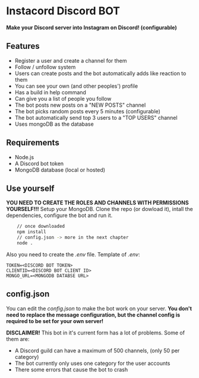 # Instacord Discord BOT
**Make your Discord server into Instagram on Discord! (configurable)**

## Features
* Register a user and create a channel for them
* Follow / unfollow system
* Users can create posts and the bot automatically adds like reaction to them
* You can see your own (and other peoples') profile
* Has a build in help command
* Can give you a list of people you follow
* The bot posts new posts on a "NEW POSTS" channel
* The bot picks random posts every 5 minutes (configurable)
* The bot automatically send top 3 users to a "TOP USERS" channel
* Uses mongoDB as the database

## Requirements
* Node.js
* A Discord bot token
* MongoDB database (local or hosted)

## Use yourself
**YOU NEED TO CREATE THE ROLES AND CHANNELS WITH PERMISSIONS YOURSELF!!!**
Setup your MongoDB.
Clone the repo (or dowload it), intall the dependencies, configure the bot and run it.
```sh
    // once downloaded
    npm install
    // config.json -> more in the next chapter
    node . 
```
Also you need to create the *.env* file.
Template of *.env*:
```
TOKEN=<DISCORD BOT TOKEN>
CLIENTID=<DISCORD BOT CLIENT ID>
MONGO_URL=<MONGODB DATABSE URL>
```


## config.json
You can edit the *config.json* to make the bot work on your server.
**You don't need to replace the message configuration, but the channel config is required to be set for your own server!**



**DISCLAIMER!** This bot in it's current form has a lot of problems. Some of them are:
* A Discord guild can have a maximum of 500 channels, (only 50 per category)
* The bot currently only uses one category for the user accounts
* There some errors that cause the bot to crash
